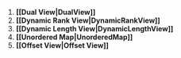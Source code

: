 1. **[[Dual View|DualView]]**
2. **[[Dynamic Rank View|DynamicRankView]]**
3. **[[Dynamic Length View|DynamicLengthView]]**
3. **[[Unordered Map|UnorderedMap]]**
4. **[[Offset View|Offset View]]**